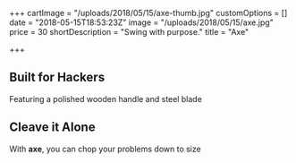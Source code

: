 +++
cartImage = "/uploads/2018/05/15/axe-thumb.jpg"
customOptions = []
date = "2018-05-15T18:53:23Z"
image = "/uploads/2018/05/15/axe.jpg"
price = 30
shortDescription = "Swing with purpose."
title = "Axe"

+++
## Built for Hackers

Featuring a polished wooden handle and steel blade

## Cleave it Alone

With **axe**, you can chop your problems down to size

